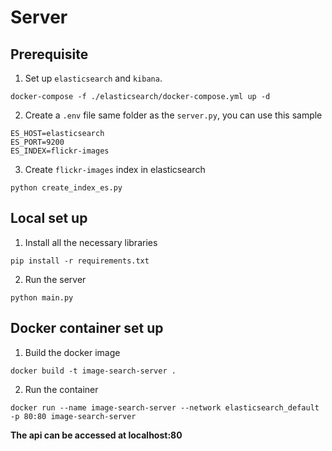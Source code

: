# Server

## Prerequisite

1. Set up `elasticsearch` and `kibana`.

```
docker-compose -f ./elasticsearch/docker-compose.yml up -d
```

2. Create a `.env` file same folder as the `server.py`, you can use this sample

```
ES_HOST=elasticsearch
ES_PORT=9200
ES_INDEX=flickr-images
```

3. Create `flickr-images` index in elasticsearch

```
python create_index_es.py
```

## Local set up

1. Install all the necessary libraries

```
pip install -r requirements.txt
```

2. Run the server

```
python main.py
```

## Docker container set up

1. Build the docker image

```
docker build -t image-search-server .
```

2. Run the container

```
docker run --name image-search-server --network elasticsearch_default -p 80:80 image-search-server
```

**The api can be accessed at localhost:80**